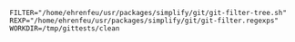 `
FILTER="/home/ehrenfeu/usr/packages/simplify/git/git-filter-tree.sh"
REXP="/home/ehrenfeu/usr/packages/simplify/git/git-filter.regexps"
WORKDIR=/tmp/gittests/clean
`
